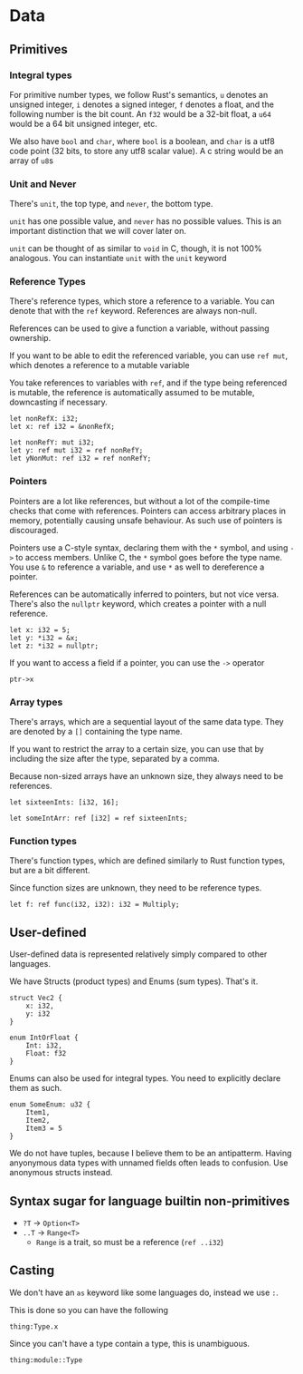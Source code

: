 # Data

## Primitives

### Integral types

For primitive number types, we follow Rust's semantics, `u` denotes an unsigned
integer, `i` denotes a signed integer, `f` denotes a float, and the following
number is the bit count. An `f32` would be a 32-bit float, a `u64` would be a 64
bit unsigned integer, etc.

We also have `bool` and `char`, where `bool` is a boolean, and `char` is a utf8
code point (32 bits, to store any utf8 scalar value). A c string would be an
array of `u8`s

### Unit and Never

There's `unit`, the top type, and `never`, the bottom type.

`unit` has one possible value, and `never` has no possible values. This is an
important distinction that we will cover later on.

`unit` can be thought of as similar to `void` in C, though, it is not 100%
analogous. You can instantiate `unit` with the `unit` keyword

### Reference Types

There's reference types, which store a reference to a variable. You can denote
that with the `ref` keyword. References are always non-null.

References can be used to give a function a variable, without passing ownership.

If you want to be able to edit the referenced variable, you can use `ref mut`,
which denotes a reference to a mutable variable

You take references to variables with `ref`, and if the type being referenced is
mutable, the reference is automatically assumed to be mutable, downcasting if
necessary.

```
let nonRefX: i32;
let x: ref i32 = &nonRefX;

let nonRefY: mut i32;
let y: ref mut i32 = ref nonRefY;
let yNonMut: ref i32 = ref nonRefY;
```

### Pointers

Pointers are a lot like references, but without a lot of the compile-time checks
that come with references. Pointers can access arbitrary places in memory,
potentially causing unsafe behaviour. As such use of pointers is discouraged.

Pointers use a C-style syntax, declaring them with the `*` symbol, and using
`->` to access members. Unlike C, the `*` symbol goes before the type name. You
use `&` to reference a variable, and use `*` as well to dereference a pointer.

References can be automatically inferred to pointers, but not vice versa.
There's also the `nullptr` keyword, which creates a pointer with a null
reference.

```
let x: i32 = 5;
let y: *i32 = &x;
let z: *i32 = nullptr;
```

If you want to access a field if a pointer, you can use the `->` operator

```
ptr->x
```

### Array types

There's arrays, which are a sequential layout of the same data type. They are
denoted by a `[]` containing the type name.

If you want to restrict the array to a certain size, you can use that by
including the size after the type, separated by a comma.

Because non-sized arrays have an unknown size, they always need to be
references.

```
let sixteenInts: [i32, 16];

let someIntArr: ref [i32] = ref sixteenInts;
```

### Function types

There's function types, which are defined similarly to Rust function types, but
are a bit different.

Since function sizes are unknown, they need to be reference types.

```
let f: ref func(i32, i32): i32 = Multiply;
```

## User-defined

User-defined data is represented relatively simply compared to other languages.

We have Structs (product types) and Enums (sum types). That's it.

```
struct Vec2 {
    x: i32,
    y: i32
}

enum IntOrFloat {
    Int: i32,
    Float: f32
}
```

Enums can also be used for integral types. You need to explicitly declare them
as such.

```
enum SomeEnum: u32 {
    Item1,
    Item2,
    Item3 = 5
}
```

We do not have tuples, because I believe them to be an antipatterm. Having
anyonymous data types with unnamed fields often leads to confusion. Use
anonymous structs instead.

## Syntax sugar for language builtin non-primitives

- `?T` -> `Option<T>`
- `..T` -> `Range<T>`
    - `Range` is a trait, so must be a reference (`ref ..i32`)

## Casting

We don't have an `as` keyword like some languages do, instead we use `:`.

This is done so you can have the following

```
thing:Type.x
```

Since you can't have a type contain a type, this is unambiguous.

```
thing:module::Type
```
